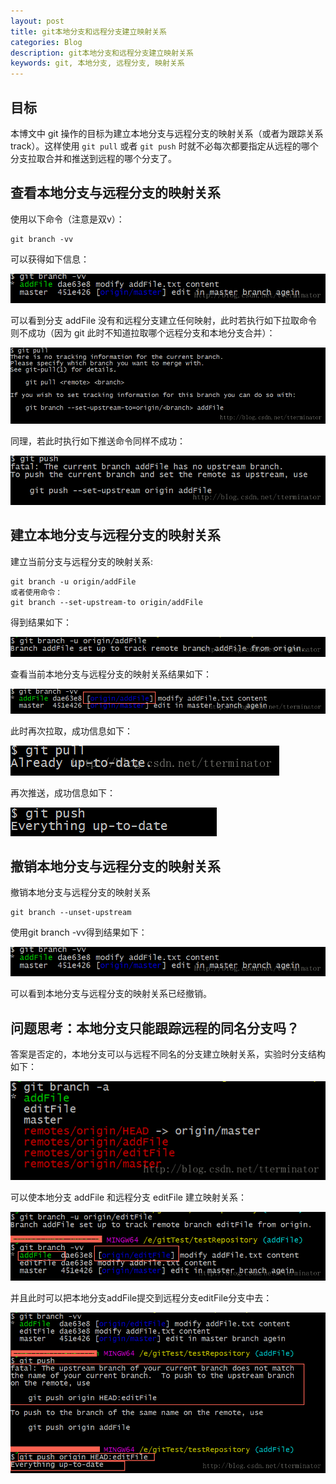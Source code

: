 ```yaml
---
layout: post
title: git本地分支和远程分支建立映射关系
categories: Blog
description: git本地分支和远程分支建立映射关系
keywords: git, 本地分支, 远程分支, 映射关系
---
```


## 目标

本博文中 git 操作的目标为建立本地分支与远程分支的映射关系（或者为跟踪关系 track）。这样使用 `git pull` 或者 `git push` 时就不必每次都要指定从远程的哪个分支拉取合并和推送到远程的哪个分支了。

## 查看本地分支与远程分支的映射关系

使用以下命令（注意是双v）：
```
git branch -vv
```
可以获得如下信息：

![](/assets/images/posts/github/36bgdf.png)

可以看到分支 addFile 没有和远程分支建立任何映射，此时若执行如下拉取命令则不成功（因为 git 此时不知道拉取哪个远程分支和本地分支合并）：

![](/assets/images/posts/github/bgdf456.png)

同理，若此时执行如下推送命令同样不成功： 

![](/assets/images/posts/github/3ny5TY.png)

## 建立本地分支与远程分支的映射关系

建立当前分支与远程分支的映射关系:
```
git branch -u origin/addFile
或者使用命令：
git branch --set-upstream-to origin/addFile
```
得到结果如下： 

![](/assets/images/posts/github/2I8jt5.png)

查看当前本地分支与远程分支的映射关系结果如下： 

![](/assets/images/posts/github/3tyjk.png)

此时再次拉取，成功信息如下： 

![](/assets/images/posts/github/vb4rt.png)

再次推送，成功信息如下： 

![](/assets/images/posts/github/jj3ht.png)

## 撤销本地分支与远程分支的映射关系

撤销本地分支与远程分支的映射关系
```
git branch --unset-upstream
```
使用git branch -vv得到结果如下： 

![](/assets/images/posts/github/as3jy.png)

可以看到本地分支与远程分支的映射关系已经撤销。

## 问题思考：本地分支只能跟踪远程的同名分支吗？

答案是否定的，本地分支可以与远程不同名的分支建立映射关系，实验时分支结构如下：

![](/assets/images/posts/github/lt56we.png)

可以使本地分支 addFile 和远程分支 editFile 建立映射关系：

![](/assets/images/posts/github/zx3u8.png)

并且此时可以把本地分支addFile提交到远程分支editFile分支中去：

![](/assets/images/posts/github/mge8.png)

